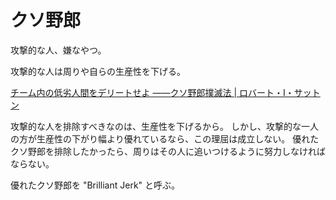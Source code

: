 # クソ野郎

攻撃的な人、嫌なやつ。

攻撃的な人は周りや自らの生産性を下げる。

[チーム内の低劣人間をデリートせよ ——クソ野郎撲滅法 | ロバート・I・サットン](https://www.amazon.co.jp/dp/B07HYNYNHP)

攻撃的な人を排除すべきなのは、生産性を下げるから。
しかし、攻撃的な一人の方が生産性の下がり幅より優れているなら、この理屈は成立しない。
優れたクソ野郎を排除したかったら、周りはその人に追いつけるように努力しなければならない。

優れたクソ野郎を "Brilliant Jerk" と呼ぶ。
